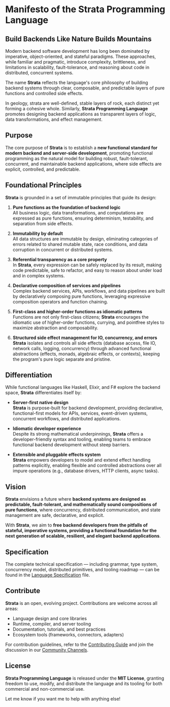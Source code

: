 # Manifesto of the Strata Programming Language

## Build Backends Like Nature Builds Mountains

Modern backend software development has long been dominated by imperative, object-oriented, and stateful paradigms. These approaches, while familiar and pragmatic, introduce complexity, brittleness, and limitations in scalability, fault-tolerance, and reasoning about code in distributed, concurrent systems.

The name **Strata** reflects the language's core philosophy of building backend systems through clear, composable, and predictable layers of pure functions and controlled side effects.

In geology, strata are well-defined, stable layers of rock, each distinct yet forming a cohesive whole. Similarly, **Strata Programming Language** promotes designing backend applications as transparent layers of logic, data transformations, and effect management.

## Purpose

The core purpose of **Strata** is to establish a **new functional standard for modern backend and server-side development**, promoting functional programming as the natural model for building robust, fault-tolerant, concurrent, and maintainable backend applications, where side effects are explicit, controlled, and predictable.

## Foundational Principles

**Strata** is grounded in a set of immutable principles that guide its design:

1. **Pure functions as the foundation of backend logic**  
   All business logic, data transformations, and computations are expressed as pure functions, ensuring determinism, testability, and separation from side effects.

2. **Immutability by default**  
   All data structures are immutable by design, eliminating categories of errors related to shared mutable state, race conditions, and data corruption in concurrent or distributed systems.

3. **Referential transparency as a core property**  
   In **Strata**, every expression can be safely replaced by its result, making code predictable, safe to refactor, and easy to reason about under load and in complex systems.

4. **Declarative composition of services and pipelines**  
   Complex backend services, APIs, workflows, and data pipelines are built by declaratively composing pure functions, leveraging expressive composition operators and function chaining.

5. **First-class and higher-order functions as idiomatic patterns**  
   Functions are not only first-class citizens; **Strata** encourages the idiomatic use of higher-order functions, currying, and pointfree styles to maximize abstraction and composability.

6. **Structured side effect management for IO, concurrency, and errors**  
   **Strata** isolates and controls all side effects (database access, file IO, network calls, logging, concurrency) through advanced functional abstractions (effects, monads, algebraic effects, or contexts), keeping the program's pure logic separate and pristine.

## Differentiation

While functional languages like Haskell, Elixir, and F# explore the backend space, **Strata** differentiates itself by:

- **Server-first native design**  
  **Strata** is purpose-built for backend development, providing declarative, functional-first models for APIs, services, event-driven systems, concurrent workflows, and distributed applications.

- **Idiomatic developer experience**  
  Despite its strong mathematical underpinnings, **Strata** offers a developer-friendly syntax and tooling, enabling teams to embrace functional backend development without steep barriers.

- **Extensible and pluggable effects system**  
  **Strata** empowers developers to model and extend effect handling patterns explicitly, enabling flexible and controlled abstractions over all impure operations (e.g., database drivers, HTTP clients, async tasks).

## Vision

**Strata** envisions a future where **backend systems are designed as predictable, fault-tolerant, and mathematically sound compositions of pure functions**, where concurrency, distributed communication, and state management are safe, declarative, and explicit.

With **Strata**, we aim to **free backend developers from the pitfalls of stateful, imperative systems, providing a functional foundation for the next generation of scalable, resilient, and elegant backend applications**.

## Specification

The complete technical specification — including grammar, type system, concurrency model, distributed primitives, and tooling roadmap — can be found in the [Language Specification](specification.md) file.

## Contribute

**Strata** is an open, evolving project. Contributions are welcome across all areas:

- Language design and core libraries
- Runtime, compiler, and server tooling
- Documentation, tutorials, and best practices
- Ecosystem tools (frameworks, connectors, adapters)

For contribution guidelines, refer to the [Contributing Guide](contributing.md) and join the discussion in our [Community Channels](community.md).

## License

**Strata Programming Language** is released under the **MIT License**, granting freedom to use, modify, and distribute the language and its tooling for both commercial and non-commercial use.

Let me know if you want me to help with anything else!
